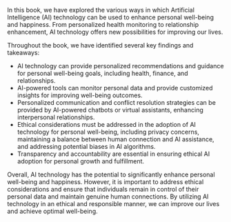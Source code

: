 

In this book, we have explored the various ways in which Artificial Intelligence (AI) technology can be used to enhance personal well-being and happiness. From personalized health monitoring to relationship enhancement, AI technology offers new possibilities for improving our lives.

Throughout the book, we have identified several key findings and takeaways:

* AI technology can provide personalized recommendations and guidance for personal well-being goals, including health, finance, and relationships.
* AI-powered tools can monitor personal data and provide customized insights for improving well-being outcomes.
* Personalized communication and conflict resolution strategies can be provided by AI-powered chatbots or virtual assistants, enhancing interpersonal relationships.
* Ethical considerations must be addressed in the adoption of AI technology for personal well-being, including privacy concerns, maintaining a balance between human connection and AI assistance, and addressing potential biases in AI algorithms.
* Transparency and accountability are essential in ensuring ethical AI adoption for personal growth and fulfillment.

Overall, AI technology has the potential to significantly enhance personal well-being and happiness. However, it is important to address ethical considerations and ensure that individuals remain in control of their personal data and maintain genuine human connections. By utilizing AI technology in an ethical and responsible manner, we can improve our lives and achieve optimal well-being.
